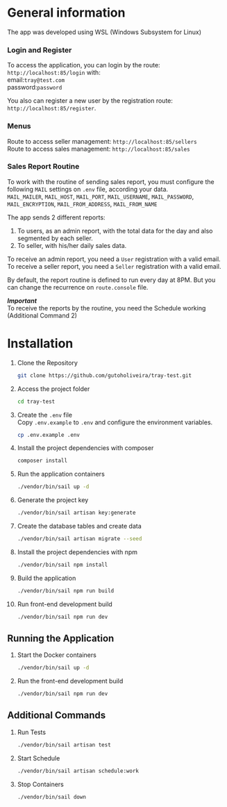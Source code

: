 # General information
The app was developed using WSL (Windows Subsystem for Linux) 

### Login and Register
To access the application, you can login by the route: `http://localhost:85/login` with: <br>
email:`tray@test.com` <br>
password:`password`

You also can register a new user by the registration route: `http://localhost:85/register`.


### Menus
Route to access seller management: `http://localhost:85/sellers`<br>
Route to access sales management: `http://localhost:85/sales`


### Sales Report Routine
To work with the routine of sending sales report, you must configure the following `MAIL` settings on `.env` file, according your data. <br>
`MAIL_MAILER`, `MAIL_HOST`, `MAIL_PORT`, `MAIL_USERNAME`, `MAIL_PASSWORD`, `MAIL_ENCRYPTION`, `MAIL_FROM_ADDRESS`, `MAIL_FROM_NAME`

The app sends 2 different reports:
1. To users, as an admin report, with the total data for the day and also segmented by each seller.
2. To seller, with his/her daily sales data.

To receive an admin report, you need a `User` registration with a valid email. <br>
To receive a seller report, you need a `Seller` registration with a valid email.

By default, the report routine is defined to run every day at 8PM. But you can change the recurrence on `route.console` file.

_**Important**_ <br>
To receive the reports by the routine, you need the Schedule working (Additional Command 2)

# Installation

1. Clone the Repository
    ```bash
    git clone https://github.com/gutoholiveira/tray-test.git
    ```

2. Access the project folder
     ```bash
    cd tray-test
    ```

3. Create the `.env` file <br>
    Copy `.env.example` to `.env` and configure the environment variables.
   ```bash
   cp .env.example .env
   ```

4. Install the project dependencies with composer
    ```bash 
    composer install
    ```

5. Run the application containers
    ```bash
    ./vendor/bin/sail up -d
    ```

6. Generate the project key
    ```bash
    ./vendor/bin/sail artisan key:generate
    ```

7. Create the database tables and create data
    ```bash
    ./vendor/bin/sail artisan migrate --seed
    ```

8. Install the project dependencies with npm
    ```bash
    ./vendor/bin/sail npm install
    ```
9. Build the application
    ```bash
    ./vendor/bin/sail npm run build
    ```

10. Run front-end development build
    ```bash
    ./vendor/bin/sail npm run dev
    ```

## Running the Application
1. Start the Docker containers
    ```bash
    ./vendor/bin/sail up -d
    ```

2. Run the front-end development build 
    ```bash
    ./vendor/bin/sail npm run dev
    ```

## Additional Commands
1. Run Tests
   ```bash
   ./vendor/bin/sail artisan test
   ```

2. Start Schedule
   ```bash
   ./vendor/bin/sail artisan schedule:work
   ```

3. Stop Containers
   ```bash
   ./vendor/bin/sail down
   ```
